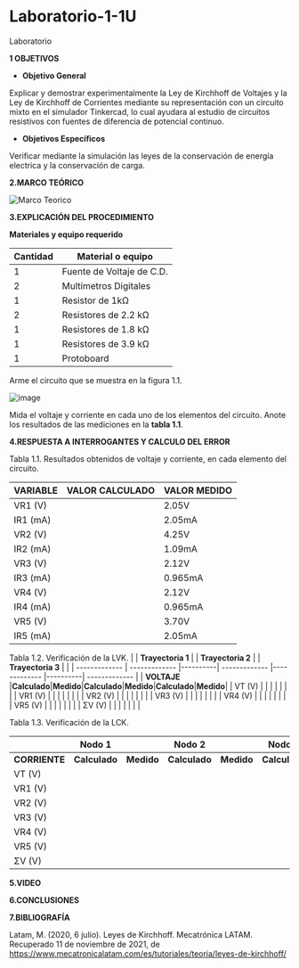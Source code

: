 # Laboratorio-1-1U
 Laboratorio 

**1 OBJETIVOS**

- **Objetivo General**

Explicar y demostrar experimentalmente la Ley de Kirchhoff de Voltajes y la Ley de Kirchhoff de Corrientes mediante su representación con un circuito mixto en el simulador Tinkercad, lo cual ayudara al estudio de circuitos resistivos con fuentes de diferencia de potencial continuo.

- **Objetivos Específicos**

Verificar mediante la simulación las leyes de la conservación de energía electrica y la conservación de carga.






























**2.MARCO TEÓRICO**

![Marco Teorico](https://user-images.githubusercontent.com/93739242/141380900-caacbabf-1214-4cd2-b78c-a052c58683ff.jpeg)

















































**3.EXPLICACIÓN DEL PROCEDIMIENTO**

**Materiales y equipo requerido**

|**Cantidad**|**Material o equipo**|
|----|----|
|1|Fuente de Voltaje de C.D.|
|2|Multímetros Digitales|
|1|Resistor de 1kΩ|
|2|Resistores de 2.2 kΩ|
|1|Resistores de 1.8 kΩ|
|1|Resistores de 3.9 kΩ|
|1|Protoboard|

Arme el circuito que se muestra en la figura 1.1.

![image](https://user-images.githubusercontent.com/93739242/141354630-7fb2ebbe-ca95-4d70-aece-c4ec74589ae0.png)

Mida el voltaje y corriente en cada uno de los elementos del circuito. Anote los
resultados de las mediciones en la **tabla 1.1**.











































**4.RESPUESTA A INTERROGANTES Y CALCULO DEL ERROR**

Tabla 1.1. Resultados obtenidos de voltaje y corriente, en cada elemento del circuito.

| **VARIABLE** | **VALOR CALCULADO** | **VALOR MEDIDO** |
| ------------- | ------------- | ------------- |
| VR1 (V)  |               |      2.05V           |
| IR1 (mA)  |               |     2.05mA            |
| VR2 (V)  |               |      4.25V             |
| IR2 (mA)  |               |     1.09mA           |
| VR3 (V)  |               |     2.12V            |
| IR3 (mA)  |               |    0.965mA           |
| VR4 (V)  |               |      2.12V           |
| IR4 (mA)  |               |    0.965mA           |
| VR5 (V)  |               |       3.70V          |
| IR5 (mA)  |               |     2.05mA            |

Tabla 1.2. Verificación de la LVK.
|  | **Trayectoria 1**     | | **Trayectoria 2** | | **Trayectoria 3** | |
| ------------- | ------------- |----------| ------------- |------------- |----------| ------------- |
| **VOLTAJE**  |**Calculado**|**Medido**|**Calculado**|**Medido**|**Calculado**|**Medido**|
| VT (V)  |   |     |    |     |      |      |
| VR1 (V) |   |     |    |     |      |      |
| VR2 (V) |   |     |    |     |      |      |
| VR3 (V) |   |     |    |     |      |      |
| VR4 (V) |   |     |    |     |      |      |
| VR5 (V) |   |     |    |     |      |      |
|  ΣV (V) |   |     |    |     |      |      |

Tabla 1.3. Verificación de la LCK.

|  | **Nodo 1** | | **Nodo 2** | | **Nodo 3** | | **Nodo 4** | | **Nodo 5** | |
| ------------- | ------------- |----------| ------------- |------------- |----------| ------------- | ------------- |------------- |----------| ------------- |
|**CORRIENTE**|**Calculado**|**Medido**|**Calculado**|**Medido**|**Calculado**|**Medido**|**Calculado**|**Medido**|**Calculado**|**Medido**|
| VT (V)  |   |     |    |     |      |      |    |     |      |      |
| VR1 (V) |   |     |    |     |      |      |    |     |      |      |
| VR2 (V) |   |     |    |     |      |      |    |     |      |      |
| VR3 (V) |   |     |    |     |      |      |    |     |      |      |
| VR4 (V) |   |     |    |     |      |      |    |     |      |      |
| VR5 (V) |   |     |    |     |      |      |    |     |      |      |
|  ΣV (V) |   |     |    |     |      |      |    |     |      |      |

















































**5.VIDEO**














































**6.CONCLUSIONES**





































**7.BIBLIOGRAFÍA**


Latam, M. (2020, 6 julio). Leyes de Kirchhoff. Mecatrónica LATAM. Recuperado 11 de noviembre de 2021, de https://www.mecatronicalatam.com/es/tutoriales/teoria/leyes-de-kirchhoff/








































